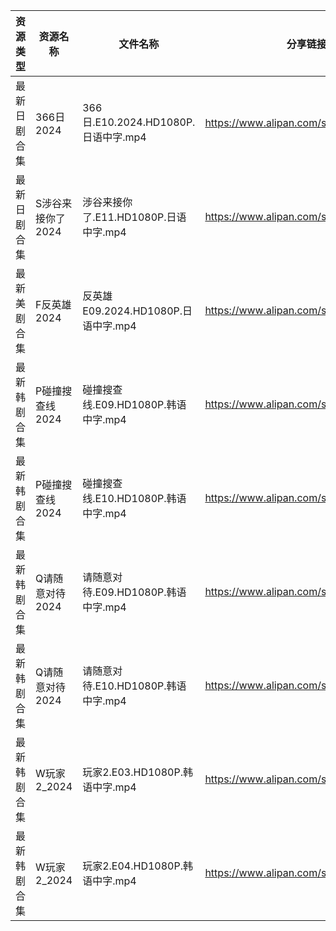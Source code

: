 | 资源类型   | 资源名称        | 文件名称                           | 分享链接                                 | 更新时间                |
| ------ | ----------- | ------------------------------ | ------------------------------------ | ------------------- |
| 最新日剧合集 | 366日2024    | 366日.E10.2024.HD1080P.日语中字.mp4 | https://www.alipan.com/s/Fyv9pc3R6TC | 2024-06-12 08:07:56 |
| 最新日剧合集 | S涉谷来接你了2024 | 涉谷来接你了.E11.HD1080P.日语中字.mp4    | https://www.alipan.com/s/GAYvfXUrcNi | 2024-06-12 08:08:41 |
| 最新美剧合集 | F反英雄2024    | 反英雄E09.2024.HD1080P.日语中字.mp4   | https://www.alipan.com/s/HAN9MAupm94 | 2024-06-12 08:08:14 |
| 最新韩剧合集 | P碰撞搜查线2024  | 碰撞搜查线.E09.HD1080P.韩语中字.mp4     | https://www.alipan.com/s/ExkrRtDoNYC | 2024-06-12 08:06:09 |
| 最新韩剧合集 | P碰撞搜查线2024  | 碰撞搜查线.E10.HD1080P.韩语中字.mp4     | https://www.alipan.com/s/ExkrRtDoNYC | 2024-06-12 08:06:08 |
| 最新韩剧合集 | Q请随意对待2024  | 请随意对待.E09.HD1080P.韩语中字.mp4     | https://www.alipan.com/s/iJ1hfG7FjwZ | 2024-06-12 08:06:17 |
| 最新韩剧合集 | Q请随意对待2024  | 请随意对待.E10.HD1080P.韩语中字.mp4     | https://www.alipan.com/s/iJ1hfG7FjwZ | 2024-06-12 08:06:17 |
| 最新韩剧合集 | W玩家2_2024   | 玩家2.E03.HD1080P.韩语中字.mp4       | https://www.alipan.com/s/BQakqHpWTDX | 2024-06-12 08:08:52 |
| 最新韩剧合集 | W玩家2_2024   | 玩家2.E04.HD1080P.韩语中字.mp4       | https://www.alipan.com/s/BQakqHpWTDX | 2024-06-12 08:08:52 |
